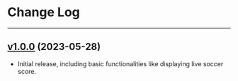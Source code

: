 # Change Log

---

## [v1.0.0](https://github.com/leungyukshing/SoccerLive/tree/v1.0.0) (2023-05-28)

+ Initial release, including basic functionalities like displaying live soccer score.



